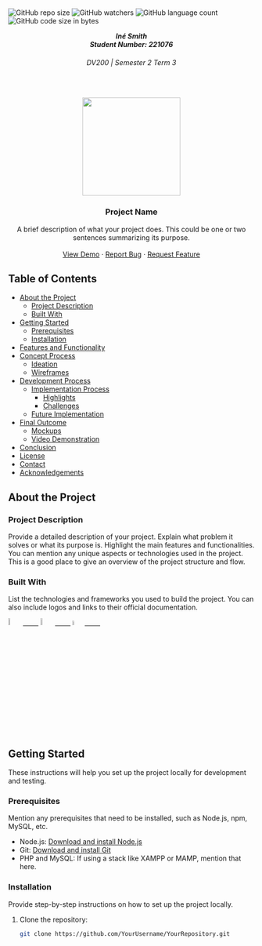 <br />

![GitHub repo size](https://img.shields.io/github/repo-size/inesmith/YourRepository?color=lightblue)
![GitHub watchers](https://img.shields.io/github/watchers/inesmith/YourRepository?color=lightblue)
![GitHub language count](https://img.shields.io/github/languages/count/inesmith/YourRepository?color=lightblue)
![GitHub code size in bytes](https://img.shields.io/github/languages/code-size/inesmith/YourRepository?color=lightblue)

<h5 align="center" style="padding:0;margin:0;">Iné Smith</h5>
<h5 align="center" style="padding:0;margin:0;">Student Number: 221076</h5>
<h6 align="center">DV200 | Semester 2 Term 3</h6>
</br>
<p align="center">

  <a href="https://github.com/YourUsername/YourRepository">
    <img src="path/to/your/project-logo.svg" width="200px">
  </a>

<h3 align="center">Project Name</h3>

  <p align="center">
    A brief description of what your project does. This could be one or two sentences summarizing its purpose.
   <br />
   <br />
   <a href="https://youtu.be/demo-url">View Demo</a>
    ·
    <a href="https://github.com/YourUsername/YourRepository/issues">Report Bug</a>
    ·
    <a href="https://github.com/YourUsername/YourRepository/issues">Request Feature</a>
</p>

## Table of Contents

- [About the Project](#about-the-project)
  - [Project Description](#project-description)
  - [Built With](#built-with)
- [Getting Started](#getting-started)
  - [Prerequisites](#prerequisites)
  - [Installation](#installation)
- [Features and Functionality](#features-and-functionality)
- [Concept Process](#concept-process)
  - [Ideation](#ideation)
  - [Wireframes](#wireframes)
- [Development Process](#development-process)
  - [Implementation Process](#implementation-process)
    - [Highlights](#highlights)
    - [Challenges](#challenges)
  - [Future Implementation](#future-implementation)
- [Final Outcome](#final-outcome)
  - [Mockups](#mockups)
  - [Video Demonstration](#video-demonstration)
- [Conclusion](#conclusion)
- [License](#license)
- [Contact](#contact)
- [Acknowledgements](#acknowledgements)

## About the Project

### Project Description

Provide a detailed description of your project. Explain what problem it solves or what its purpose is. Highlight the main features and functionalities. You can mention any unique aspects or technologies used in the project. This is a good place to give an overview of the project structure and flow.

### Built With

List the technologies and frameworks you used to build the project. You can also include logos and links to their official documentation.

[<img src="https://upload.wikimedia.org/wikipedia/commons/thumb/a/a7/React-icon.svg/2300px-React-icon.svg.png" width="6%" height="6%">&nbsp;&nbsp;&nbsp;&nbsp;&nbsp;&nbsp;&nbsp;&nbsp;](https://reactjs.org/)
[<img src="https://upload.wikimedia.org/wikipedia/commons/thumb/9/96/Sass_Logo_Color.svg/800px-Sass_Logo_Color.svg.png" width="6%" height="6%">&nbsp;&nbsp;&nbsp;&nbsp;&nbsp;&nbsp;&nbsp;&nbsp;](https://sass-lang.com/documentation/)
[<img src="https://www.vectorlogo.zone/logos/expressjs/expressjs-icon.svg" width="5%" height="5%">&nbsp;&nbsp;&nbsp;&nbsp;&nbsp;&nbsp;&nbsp;&nbsp;](https://expressjs.com/)

## Getting Started

These instructions will help you set up the project locally for development and testing.

### Prerequisites

Mention any prerequisites that need to be installed, such as Node.js, npm, MySQL, etc.

- Node.js: [Download and install Node.js](https://nodejs.org/en/download/)
- Git: [Download and install Git](https://git-scm.com/downloads)
- PHP and MySQL: If using a stack like XAMPP or MAMP, mention that here.

### Installation

Provide step-by-step instructions on how to set up the project locally.

1. Clone the repository:

   ```bash
   git clone https://github.com/YourUsername/YourRepository.git
   ```
